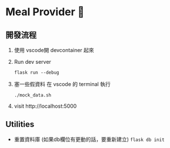 # Meal Provider 🍌

## 開發流程

1. 使用 vscode開 devcontainer 起來

2. Run dev server

    ```
    flask run --debug
    ```

3. 塞一些假資料
    在 vscode 的 terminal 執行

    ```
    ./mock_data.sh
    ```

4. visit
    http://localhost:5000

## Utilities

* 重置資料庫 (如果db欄位有更動的話，要重新建立)
    `flask db init`
